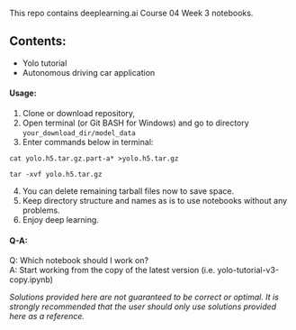 This repo contains deeplearning.ai Course 04 Week 3 notebooks.

## Contents:

- Yolo tutorial
- Autonomous driving car application

#### Usage:

1. Clone or download repository,
2. Open terminal (or Git BASH for Windows) and go to directory `your_download_dir/model_data`
3. Enter commands below in terminal:

`cat yolo.h5.tar.gz.part-a* >yolo.h5.tar.gz`

`tar -xvf yolo.h5.tar.gz`

4. You can delete remaining tarball files now to save space.
5. Keep directory structure and names as is to use notebooks without any problems.
6. Enjoy deep learning.

#### Q-A:

Q: Which notebook should I work on?  
A: Start working from the copy of the latest version (i.e. yolo-tutorial-v3-copy.ipynb)

*Solutions provided here are not guaranteed to be correct or optimal. It is strongly recommended that the user should only use solutions provided here as a reference.*
